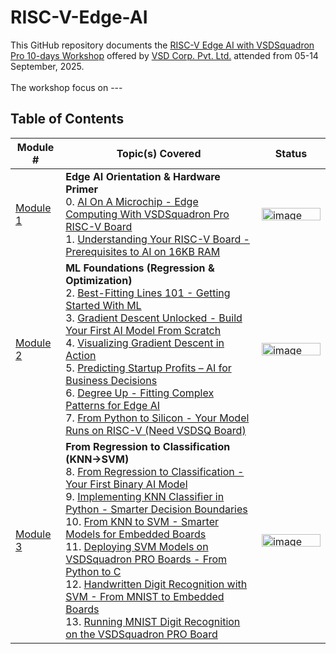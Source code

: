 # RISC-V-Edge-AI

This GitHub repository documents the [RISC-V Edge AI with VSDSquadron Pro 10-days Workshop](https://www.vlsisystemdesign.com/riscv_edgeai/) offered by [VSD Corp. Pvt. Ltd.](https://www.vlsisystemdesign.com/about-us/) attended from 05-14 September, 2025.<br><br>
The workshop focus on ---

## Table of Contents

| Module # | Topic(s) Covered | Status |
|----------|------------------|--------|
| [Module 1](#1---edge-aI-orientation-&-hardware-primer) | **Edge AI Orientation & Hardware Primer**<br>0. [AI On A Microchip - Edge Computing With VSDSquadron Pro RISC-V Board](#11---aI-on-a-microchip---edge-computing-with-VSDSquadron-pro-RISC---V-board-)<br>1. [Understanding Your RISC-V Board - Prerequisites to AI on 16KB RAM](#12---understanding-your-rISC---V-board---prerequisites-to-aI-on-16KB-rAM) | <img width="94" height="20" alt="image" src="https://github.com/user-attachments/assets/9768417d-9351-4e4d-b293-5d0490a1225c" /> |
| [Module 2]() | **ML Foundations (Regression & Optimization)**<br>2. [Best-Fitting Lines 101 - Getting Started With ML]()<br>3. [Gradient Descent Unlocked - Build Your First AI Model From Scratch]()<br>4. [Visualizing Gradient Descent in Action]()<br>5. [Predicting Startup Profits – AI for Business Decisions]()<br>6. [Degree Up - Fitting Complex Patterns for Edge AI]()<br>7. [From Python to Silicon - Your Model Runs on RISC-V (Need VSDSQ Board)]() | <img width="94" height="20" alt="image" src="https://github.com/user-attachments/assets/9768417d-9351-4e4d-b293-5d0490a1225c" /> |
| [Module 3]() | **From Regression to Classification (KNN->SVM)**<br>8. [From Regression to Classification - Your First Binary AI Model]()<br>9. [Implementing KNN Classifier in Python - Smarter Decision Boundaries]()<br>10. [ From KNN to SVM - Smarter Models for Embedded Boards]()<br>11. [Deploying SVM Models on VSDSquadron PRO Boards - From Python to C]()<br>12. [Handwritten Digit Recognition with SVM - From MNIST to Embedded Boards]()<br>13. [Running MNIST Digit Recognition on the VSDSquadron PRO Board]() | <img width="94" height="20" alt="image" src="https://github.com/user-attachments/assets/9768417d-9351-4e4d-b293-5d0490a1225c" /> |

